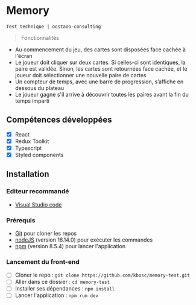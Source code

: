 # Memory

    Test technique | oostaoo-consulting


> Fonctionnalités
- Au commencement du jeu, des cartes sont disposées face cachée à l'écran
- Le joueur doit cliquer sur deux cartes. Si celles-ci sont identiques, la paire est validée. Sinon, les cartes sont retournées face cachée, et le joueur doit sélectionner une nouvelle paire de cartes
- Un compteur de temps, avec une barre de progression, s’affiche en dessous du plateau
- Le joueur gagne s'il arrive à découvrir toutes les paires avant la fin du temps imparti


## Compétences développées

- [x] React
- [x] Redux Toolkit
- [x] Typescript
- [x] Styled components

## Installation

### Editeur recommandé

- [Visual Studio code](https://code.visualstudio.com/)

### Prérequis

- [Git](https://git-scm.com/) pour cloner les repos
- [nodeJS](https://nodejs.org/fr/) (version 16.14.0) pour exécuter les commandes
- [npm](https://docs.npmjs.com/downloading-and-installing-node-js-and-npm) (version 8.5.4) pour lancer l'application

### Lancement du front-end

- [ ] Cloner le repo : `git clone https://github.com/kbosc/memory-test.git`
- [ ] Aller dans ce dossier : `cd memory-test`
- [ ] Installer ses dépendances : `npm install`
- [ ] Lancer l'application : `npm run dev`
